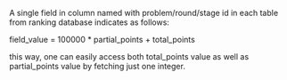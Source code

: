 A single field in column named with problem/round/stage id in each table from ranking database indicates as follows:

field_value = 100000 * partial_points + total_points

this way, one can easily access both total_points value as well as partial_points value by fetching just one integer.